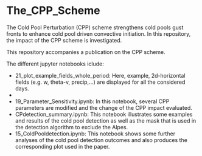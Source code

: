 # The_CPP_Scheme
The Cold Pool Perturbation (CPP) scheme strengthens cold pools gust fronts to enhance cold pool driven convective initiation. In this repository, the impact of the CPP scheme is investigated. 
 
This repository accompanies a publication on the CPP scheme. 


The different jupyter notebooks iclude: 
- 21_plot_example_fields_whole_period: Here, example, 2d-horizontal fields (e.g. w, theta-v, precip,...) are displayed for all the considered days. 
- 
- 19_Parameter_Sensitivity.ipynb: In this notebook, several CPP parameters are modified and the change of the CPP impact evaluated. 
- CPdetection_summary.ipynb: This notebook illustrates some examples and results of the cold pool detection as well as the mask that is used in the detection algorithm to exclude the Alpes. 
- 15_ColdPooldetection.ipynb: This notebook shows some further analyses of the cold pool detection outcomes and also produces the corresponding plot used in the paper. 


